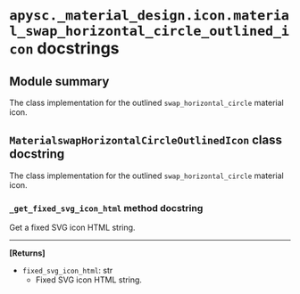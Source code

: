 # `apysc._material_design.icon.material_swap_horizontal_circle_outlined_icon` docstrings

## Module summary

The class implementation for the outlined `swap_horizontal_circle` material icon.

## `MaterialswapHorizontalCircleOutlinedIcon` class docstring

The class implementation for the outlined `swap_horizontal_circle` material icon.

### `_get_fixed_svg_icon_html` method docstring

Get a fixed SVG icon HTML string.<hr>

**[Returns]**

- `fixed_svg_icon_html`: str
  - Fixed SVG icon HTML string.